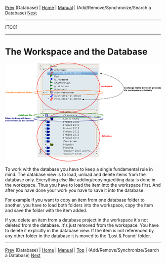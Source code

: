 [Prev](DocGisDatabase) (Database) | [Home](Home) | [Manual](DocMain) | (Add/Remove/Synchronize/Search a Database) [Next](DocGisDatabaseAddRemove)
- - -
[TOC]
- - -

# The Workspace and the Database

![maproom2](images/DocGisDatabaseWorkspaceDatabase/maproom2.png)

To work with the database you have to keep a single fundamental rule in mind. The database view is to load, unload and delete items from the database only. Everything else like adding/copying/editing data is done in the workspace. Thus you have to load the item into the workspace first. And after you have done your work you have to save it into the database.

For example if you want to copy an item from one database folder to another, you have to load both folders into the workspace, copy the item and save the folder with the item added. 

If you delete an item from a database project in the workspace it's not deleted from the database. It's just removed from the workspace. You have to delete it explicitly in the database view. If the item is not referenced by any other folder in the database it is moved to the 'Lost & Found' folder. 

- - -
[Prev](DocGisDatabase) (Database) | [Home](Home) | [Manual](DocMain) | [Top](#) | (Add/Remove/Synchronize/Search a Database) [Next](DocGisDatabaseAddRemove)
